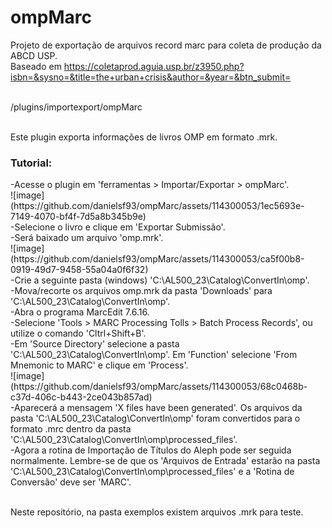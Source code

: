<h1>ompMarc</h1>

Projeto de exportação de arquivos record marc para coleta de produção da ABCD USP. 
<br> Baseado em https://coletaprod.aguia.usp.br/z3950.php?isbn=&sysno=&title=the+urban+crisis&author=&year=&btn_submit= <br><br>

/plugins/importexport/ompMarc<br><br>

Este plugin exporta informações de livros OMP em formato .mrk. 

<h3>Tutorial:</h3>
-Acesse o plugin em 'ferramentas > Importar/Exportar > ompMarc'.<br>
![image](https://github.com/danielsf93/ompMarc/assets/114300053/1ec5693e-7149-4070-bf4f-7d5a8b345b9e) <br>
-Selecione o livro e clique em 'Exportar Submissão'.<br>
-Será baixado um arquivo 'omp.mrk'.<br>
![image](https://github.com/danielsf93/ompMarc/assets/114300053/ca5f00b8-0919-49d7-9458-55a04a0f6f32) <br>
-Crie a seguinte pasta (windows) 'C:\AL500_23\Catalog\ConvertIn\omp'.<br>
-Mova/recorte os arquivos omp.mrk da pasta 'Downloads' para 'C:\AL500_23\Catalog\ConvertIn\omp'.<br>
-Abra o programa MarcEdit 7.6.16.<br>
-Selecione 'Tools > MARC Processing Tolls > Batch Process Records', ou utilize o comando 'Cltrl+Shift+B'.<br>
-Em 'Source Directory' selecione a pasta 'C:\AL500_23\Catalog\ConvertIn\omp'. Em 'Function' selecione 'From Mnemonic to MARC' e clique em 'Process'.<br>
![image](https://github.com/danielsf93/ompMarc/assets/114300053/68c0468b-c37d-406c-b443-2ce043b857ad) <br>
-Aparecerá a mensagem 'X files have been generated'. Os arquivos da pasta 'C:\AL500_23\Catalog\ConvertIn\omp' foram convertidos para o formato .mrc dentro da pasta 'C:\AL500_23\Catalog\ConvertIn\omp\processed_files'.<br>
-Agora a rotina de Importação de Títulos do Aleph pode ser seguida normalmente. Lembre-se de que os 'Arquivos de Entrada' estarão na pasta 'C:\AL500_23\Catalog\ConvertIn\omp\processed_files' e a 'Rotina de Conversão' deve ser 'MARC'.<br><br>

Neste repositório, na pasta exemplos existem arquivos .mrk para teste.











